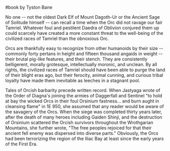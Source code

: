 #book 
by Tyston Bane

No one -- not the oldest Dark Elf of Mount Dagoth-Ur or the Ancient Sage of Solitude himself -- can recall a time when the Orc did not ravage our fair Tamriel. Whatever foul and pestilent Daedra of Oblivion conjured them up could scarcely have created a more constant threat to the well-being of the civilized races of Tamriel than the obnoxious Orc.

Orcs are thankfully easy to recognize from other humanoids by their size -- commonly forty pertans in height and fifteen thousand angaids in weight -- their brutal pig-like features, and their stench. They are consistently belligerent, morally grotesque, intellectually moronic, and unclean. By all rights, the civilized races of Tamriel should have been able to purge the land of their blight eras ago, but their ferocity, animal cunning, and curious tribal loyalty have made them inevitable as leeches in a stagnant pool.

Tales of Orcish barbarity precede written record. When Jastyaga wrote of the Order of Diagna's joining the armies of Daggerfall and Sentinel "to hold at bay the wicked Orcs in their foul Orsinium fastness... and burn aught in cleansing flame" in 1E 950, she assumed that any reader would be aware of the savagery of the Orcs. When the siege was completed thirty years later, after the death of many heroes including Gaiden Shinji, and the destruction of Orsinium scattered the Orcish survivors throughout the Wrothgarian Mountains, she further wrote, "The free peoples rejoiced for that their ancient fell enemy was dispersed into diverse parts." Obviously, the Orcs had been terrorizing the region of the Iliac Bay at least since the early years of the First Era.
